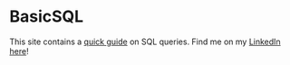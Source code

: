 # BasicSQL
This site contains a [quick guide](https://angkj1995.github.io/BasicSQL/) on SQL queries. Find me on my [LinkedIn here](https://www.linkedin.com/in/kang-jie-ang/)!

